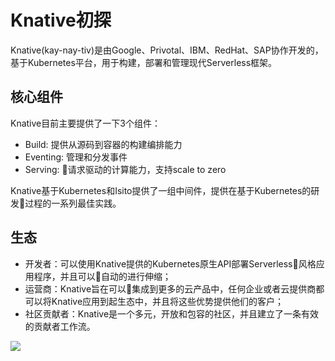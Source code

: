 Knative初探
==========

Knative(kay-nay-tiv)是由Google、Privotal、IBM、RedHat、SAP协作开发的，基于Kubernetes平台，用于构建，部署和管理现代Serverless框架。

## 核心组件

Knative目前主要提供了一下3个组件：

* Build: 提供从源码到容器的构建编排能力
* Eventing: 管理和分发事件
* Serving: 请求驱动的计算能力，支持scale to zero

Knative基于Kubernetes和Isito提供了一组中间件，提供在基于Kubernetes的研发过程的一系列最佳实践。

## 生态

* 开发者：可以使用Knative提供的Kubernetes原生API部署Serverless风格应用程序，并且可以自动的进行伸缩；
* 运营商：Knative旨在可以集成到更多的云产品中，任何企业或者云提供商都可以将Knative应用到起生态中，并且将这些优势提供他们的客户；
* 社区贡献者：Knative是一个多元，开放和包容的社区，并且建立了一条有效的贡献者工作流。

![](https://github.com/knative/docs/raw/master/images/knative-audience.svg?sanitize=true)